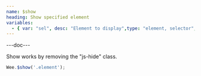 ```yaml
---
name: $show
heading: Show specified element
variables:
  - { var: "sel", desc: "Element to display",type: "element, selector", req: true }
---
```


---doc---

Show works by removing the "js-hide" class.

```javascript
Wee.$show('.element');
```